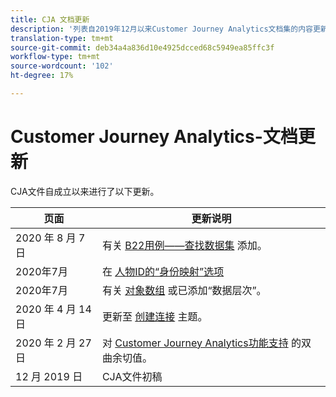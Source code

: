 ```yaml
---
title: CJA 文档更新
description: '列表自2019年12月以来Customer Journey Analytics文档集的内容更新。 '
translation-type: tm+mt
source-git-commit: deb34a4a836d10e4925dcced68c5949ea85ffc3f
workflow-type: tm+mt
source-wordcount: '102'
ht-degree: 17%

---
```



# Customer Journey Analytics-文档更新

CJA文件自成立以来进行了以下更新。

| 页面 | 更新说明 |
| --- | --- |
| 2020 年 8 月 7 日 | 有关 [B22用例——查找数据集](/help/use-cases/b2b.md) 添加。 |
| 2020年7月 | 在 [人物ID的“身份映射”选项](https://docs.adobe.com/content/help/zh-Hans/analytics-platform/using/cja-connections/create-connection.html#use-identity-map-as-a-person-id) |
| 2020年7月 | 有关 [对象数组](/help/use-cases/object-arrays.md) 或已添加“数据层次”。 |
| 2020 年 4 月 14 日 | 更新至 [创建连接](/help/connections/create-connection.md) 主题。 |
| 2020 年 2 月 27 日 | 对 [Customer Journey Analytics功能支持](/help/getting-started/cja-aa.md) 的双曲余切值。 |
| 12 月 2019 日 | CJA文件初稿 |
